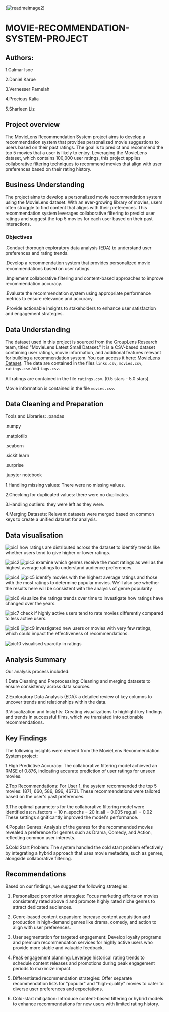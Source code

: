 (![readmeimage2](https://github.com/user-attachments/assets/b94b2ab2-7764-4364-b92d-6d96d4830f6d))
# MOVIE-RECOMMENDATION-SYSTEM-PROJECT
## Authors:
1.Calmar Isoe

2.Daniel Karue

3.Vernesser Pamelah

4.Precious Kalia

5.Sharleen Liz

## Project overview
The MovieLens Recommendation System project aims to develop a recommendation system that provides personalized movie suggestions to users based on their past ratings. The goal is to predict and recommend the top 5 movies that a user is likely to enjoy. Leveraging the MovieLens dataset, which contains 100,000 user ratings, this project applies collaborative filtering techniques to recommend movies that align with user preferences based on their rating history.

## Business Understanding
The project aims to develop a personalized movie recommendation system using the MovieLens dataset. With an ever-growing library of movies, users often struggle to find content that aligns with their preferences. This recommendation system leverages collaborative filtering to predict user ratings and suggest the top 5 movies for each user based on their past interactions.

  ### Objectives

   .Conduct thorough exploratory data analysis (EDA) to understand user preferences and rating trends.

   .Develop a recommendation system that provides personalized movie recommendations based on user ratings.

   .Implement collaborative filtering and content-based approaches to improve recommendation accuracy.

   .Evaluate the recommendation system using appropriate performance metrics to ensure relevance and accuracy.

   .Provide actionable insights to stakeholders to enhance user satisfaction and engagement strategies.
   
## Data Understanding
The dataset used in this project is sourced from the GroupLens Research team, titled "MovieLens Latest Small Dataset." It is a CSV-based dataset containing user ratings, movie information, and additional features relevant for building a recommendation system. You can access it here: [MovieLens Dataset](https://grouplens.org/datasets/movielens/latest/).
The data are contained in the files `links.csv`, `movies.csv`, `ratings.csv` and `tags.csv`.

All ratings are contained in the file `ratings.csv`. (0.5 stars - 5.0 stars).

Movie information is contained in the file `movies.csv`. 

## Data Cleaning and Preparation
Tools and Libraries:
   .pandas
   
   .numpy
   
   .matplotlib
   
   .seaborn
   
   .sickit learn
   
   .surprise
   
   .jupyter notebook
   

   1.Handling missing values: There were no missing values.
   
   2.Checking for duplicated values: there were no duplicates.
   
   3.Handling outliers: they were left as they were.
   
   4.Merging Datasets: Relevant datasets were merged based on common keys to create a unified dataset for analysis.

   ## Data visualisation

   ![pic1](https://github.com/user-attachments/assets/31ecfa55-02f9-4969-8eaa-8a4e11cb8c41) 
   how ratings are distributed across the dataset to identify trends like whether users tend to give higher or lower ratings.
   

   ![pic2](https://github.com/user-attachments/assets/608e7128-32d1-429b-aad2-48403e03ed12)
   ![pic3](https://github.com/user-attachments/assets/b8a685e8-86ee-49e8-ae24-81d1102af53e)
   examine which genres receive the most ratings as well as the highest average ratings to understand audience preferences.


   ![pic4](https://github.com/user-attachments/assets/11985307-a33e-409f-b67e-7e17d6f31f49)
   ![pic5](https://github.com/user-attachments/assets/f1b66f5e-14e8-41b1-a17b-e9fd0590856b)
   identify movies with the highest average ratings and those with the most ratings to determine popular movies. We'll also see whether the results here will be consistent with the 
   analysis of genre popularity


   ![pic6](https://github.com/user-attachments/assets/a3b41fc0-d795-499b-9db1-0c38a838ba8d)
   visualize the ratings trends over time to investigate how ratings have changed over the years.


   ![pic7](https://github.com/user-attachments/assets/90fbdb05-52d0-476b-8555-9e73a5a36997)
   check if highly active users tend to rate movies differently compared to less active users.


   ![pic8](https://github.com/user-attachments/assets/7db7fa85-d7f8-4348-80b4-bb45a7f17b0e)
   ![pic9](https://github.com/user-attachments/assets/e4750bad-0063-4614-a45a-c59ad56e7e16)
   investigated new users or movies with very few ratings, which could impact the effectiveness of recommendations.


   ![pic10](https://github.com/user-attachments/assets/0269f703-0232-4a0f-afaf-1234908cb335)
   visualised sparcity in ratings

   ## Analysis Summary
   Our analysis process included:

   1.Data Cleaning and Preprocessing: Cleaning and merging datasets to ensure consistency across data sources.

   2.Exploratory Data Analysis (EDA): a detailed review of key columns to uncover trends and relationships within the data.

   3.Visualization and Insights: Creating visualizations to highlight key findings and trends in successful films, which we translated into actionable recommendations.

   ## Key Findings
   The following insights were derived from the MovieLens Recommendation System project:

   1.High Predictive Accuracy: The collaborative filtering model achieved an RMSE of 0.876, indicating accurate prediction of user ratings for unseen movies.

   2.Top Recommendations: For User 1, the system recommended the top 5 movies: [871, 660, 586, 896, 4673]. These recommendations were tailored based on the user's past preferences.

   3.The optimal parameters for the collaborative filtering model were identified as:
      n_factors = 10
      n_epochs = 20
      lr_all = 0.005
      reg_all = 0.02
      These settings significantly improved the model's performance.
      
   4.Popular Genres: Analysis of the genres for the recommended movies revealed a preference for genres such as Drama, Comedy, and Action, reflecting common user interests.
   
   5.Cold Start Problem: The system handled the cold start problem effectively by integrating a hybrid approach that uses movie metadata, such as genres, alongside collaborative 
    filtering.

## Recommendations 
Based on our findings, we suggest the following strategies:

1. Personalized promotion strategies:
Focus marketing efforts on movies consistently rated above 4 and promote highly rated niche genres to attract dedicated audiences.

2. Genre-based content expansion:
Increase content acquisition and production in high-demand genres like drama, comedy, and action to align with user preferences.

3. User segmentation for targeted engagement:
Develop loyalty programs and premium recommendation services for highly active users who provide more stable and valuable feedback.

4. Peak engagement planning:
Leverage historical rating trends to schedule content releases and promotions during peak engagement periods to maximize impact.

5. Differentiated recommendation strategies:
Offer separate recommendation lists for "popular" and "high-quality" movies to cater to diverse user preferences and expectations.

6. Cold-start mitigation:
Introduce content-based filtering or hybrid models to enhance recommendations for new users with limited rating history.

       









   



   

   
   

